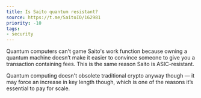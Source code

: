 ```yaml
---
title: Is Saito quantum resistant?
source: https://t.me/SaitoIO/162981
priority: -10
tags:
- security
---
```


Quantum computers can't game Saito's work function because owning a quantum machine doesn’t make it easier to convince someone to give you a transaction containing fees. This is the same reason Saito is ASIC-resistant.

Quantum computing doesn't obsolete traditional crypto anyway though — it may force an increase in key length though, which is one of the reasons it’s essential to pay for scale.
